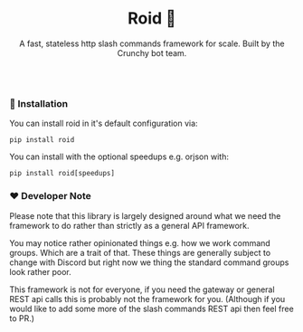 <h1 align="center">Roid 🤖</h1>
<p align="center">A fast, stateless http slash commands framework for scale. Built by the Crunchy bot team.</p>
<br/>
<br/>

### 🚀 Installation
You can install roid in it's default configuration via:
```
pip install roid
```

You  can install with the optional speedups e.g. orjson with:
```
pip install roid[speedups]
```

### ❤️ Developer Note
Please note that this library is largely designed around what we need the framework to do
rather than strictly as a general API framework.

You may notice rather opinionated things e.g. how we work command groups. Which are
a trait of that. These things are generally subject to change with Discord but right
now we thing the standard command groups look rather poor.

This framework is not for everyone, if you need the gateway or general REST api calls
this is probably not the framework for you.
(Although if you would like to add some more of the slash commands REST api then feel free to PR.)
 
 
